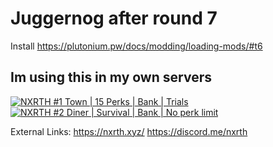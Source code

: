 # Juggernog after round 7


Install
https://plutonium.pw/docs/modding/loading-mods/#t6

Im using this in my own servers
---------------------------------
[![NXRTH #1 Town | 15 Perks | Bank | Trials](https://b.getserve.rs/v1/EJRErsu03u)](https://getserve.rs/s/EJRErsu03u)
[![NXRTH #2 Diner | Survival | Bank | No perk limit](https://b.getserve.rs/v1/EPmqcbL1K8)](https://getserve.rs/s/EPmqcbL1K8)

External Links:
https://nxrth.xyz/
https://discord.me/nxrth
